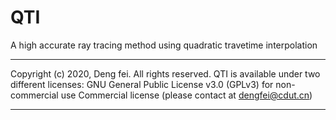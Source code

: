 # QTI
A high accurate ray tracing method using quadratic travetime interpolation
*****************************************************************************
Copyright (c) 2020, Deng fei. All rights reserved.
QTI is available under two different licenses:
GNU General Public License v3.0 (GPLv3) for non-commercial use
Commercial license (please contact at dengfei@cdut.cn)
*****************************************************************************
